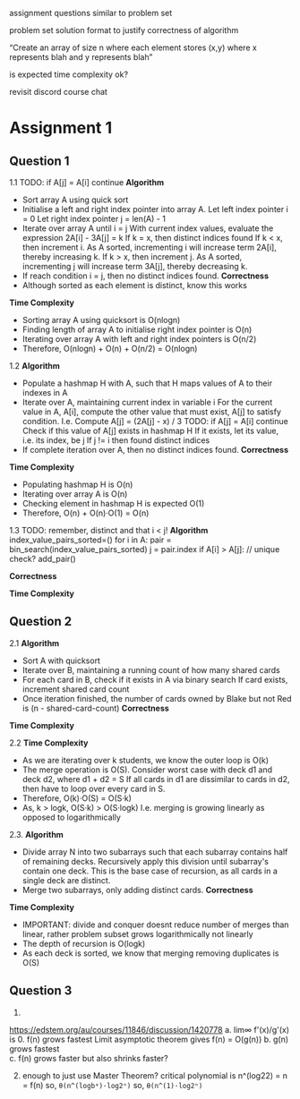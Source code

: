 <!-- SPDX-License-Identifier: zlib-acknowledgement -->

assignment questions similar to problem set

problem set solution format to justify correctness of algorithm

“Create an array of size n where each element stores (x,y) where x represents blah and y represents blah”

is expected time complexity ok?

revisit discord course chat
# Assignment 1
## Question 1
1.1
  TODO: if A[j] = A[i] continue
**Algorithm**
* Sort array A using quick sort
* Initialise a left and right index pointer into array A.
  Let left index pointer i = 0
  Let right index pointer j = len(A) - 1
* Iterate over array A until i = j 
  With current index values, evaluate the expression 2A[i] - 3A[j] = k
  If k = x, then distinct indices found
  If k < x, then increment i. As A sorted, incrementing i will increase term 2A[i], thereby increasing k. 
  If k > x, then increment j. As A sorted, incrementing j will increase term 3A[j], thereby decreasing k. 
* If reach condition i = j, then no distinct indices found.
**Correctness**
* Although sorted as each element is distinct, know this works

**Time Complexity**
* Sorting array A using quicksort is O(nlogn)
* Finding length of array A to initialise right index pointer is O(n)
* Iterating over array A with left and right index pointers is O(n/2)
* Therefore, O(nlogn) + O(n) + O(n/2) = O(nlogn) 

1.2
**Algorithm**
* Populate a hashmap H with A, such that H maps values of A to their indexes in A
* Iterate over A, maintaining current index in variable i
  For the current value in A, A[i], compute the other value that must exist, A[j] to satisfy condition.
  I.e. Compute A[j] = (2A[j] - x) / 3
  TODO: if A[j] = A[i] continue
  Check if this value of A[j] exists in hashmap H
  If it exists, let its value, i.e. its index, be j 
  If j != i then found distinct indices 
* If complete iteration over A, then no distinct indices found.
**Correctness**

**Time Complexity**
* Populating hashmap H is O(n)
* Iterating over array A is O(n)
* Checking element in hashmap H is expected O(1)
* Therefore, O(n) + O(n)·O(1) = O(n)

1.3
TODO: remember, distinct and that i < j!
**Algorithm**
index_value_pairs_sorted=()
for i in A:
  pair = bin_search(index_value_pairs_sorted)
  j = pair.index
  if A[i] > A[j]: // unique check?
    add_pair()
    
**Correctness**

**Time Complexity**


## Question 2
2.1
**Algorithm**
* Sort A with quicksort
* Iterate over B, maintaining a running count of how many shared cards 
* For each card in B, check if it exists in A via binary search
  If card exists, increment shared card count
* Once iteration finished, the number of cards owned by Blake but not Red is (n - shared-card-count)
**Correctness**

**Time Complexity**

2.2 
**Time Complexity**
* As we are iterating over k students, we know the outer loop is O(k)
* The merge operation is O(S).
  Consider worst case with deck d1 and deck d2, where d1 + d2 = S
  If all cards in d1 are dissimilar to cards in d2, then have to loop over every card in S. 
* Therefore, O(k)·O(S) = O(S·k)
* As, k > logk, O(S·k) > O(S·logk)
  I.e. merging is growing linearly as opposed to logarithmically

2.3.
**Algorithm**
* Divide array N into two subarrays such that each subarray contains half of remaining decks.
  Recursively apply this division until subarray's contain one deck.
  This is the base case of recursion, as all cards in a single deck are distinct.
* Merge two subarrays, only adding distinct cards.
**Correctness**

**Time Complexity**
* IMPORTANT: divide and conquer doesnt reduce number of merges than linear, rather problem subset grows logarithmically not linearly
* The depth of recursion is O(logk)
* As each deck is sorted, we know that merging removing duplicates is O(S)

## Question 3
1.
https://edstem.org/au/courses/11846/discussion/1420778
a. lim∞ f'(x)/g'(x) is 0. 
f(n) grows fastest
Limit asymptotic theorem gives f(n) = O(g(n)) 
b. g(n) grows fastest  
c. f(n) grows faster but also shrinks faster? 

2. enough to just use Master Theorem?
critical polynomial is n^(log22) = n = f(n)
so, `θ(n^(logbᵃ)·log2ⁿ)` 
so, `θ(n^(1)·log2ⁿ)` 
